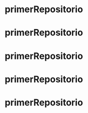 # primerRepositorio
# primerRepositorio
# primerRepositorio
# primerRepositorio
# primerRepositorio
